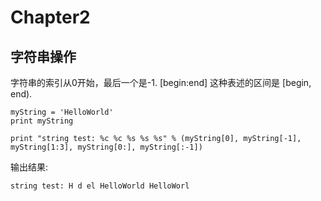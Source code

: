 # Chapter2
## 字符串操作

字符串的索引从0开始，最后一个是-1. [begin:end] 这种表述的区间是 [begin, end).

```
myString = 'HelloWorld'
print myString

print "string test: %c %c %s %s %s" % (myString[0], myString[-1], myString[1:3], myString[0:], myString[:-1])
```

输出结果:

```
string test: H d el HelloWorld HelloWorl
```